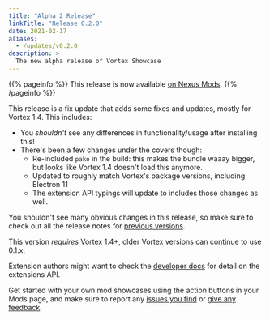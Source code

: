 ```yaml
---
title: "Alpha 2 Release"
linkTitle: "Release 0.2.0"
date: 2021-02-17
aliases:
  - /updates/v0.2.0
description: >
  The new alpha release of Vortex Showcase
---
```


{{% pageinfo %}}
This release is now available [on Nexus Mods](https://www.nexusmods.com/site/mods/145?tab=files).
{{% /pageinfo %}}

This release is a fix update that adds some fixes and updates, mostly for Vortex 1.4. This includes:

- You _shouldn't_ see any differences in functionality/usage after installing this!
- There's been a few changes under the covers though:
  - Re-included `pako` in the build: this makes the bundle waaay bigger, but looks like Vortex 1.4 doesn't load this anymore.
  - Updated to roughly match Vortex's package versions, including Electron 11
  - The extension API typings will update to includes those changes as well.

You shouldn't see many obvious changes in this release, so make sure to check out all the release notes for [previous versions](/updates).

This version *requires* Vortex 1.4+, older Vortex versions can continue to use 0.1.x.

Extension authors might want to check the [developer docs](/docs/developer/extensions) for detail on the extensions API.

Get started with your own mod showcases using the action buttons in your Mods page, and make sure to report any [issues you find](https://github.com/agc93/vortex-showcase) or [give any feedback](https://www.nexusmods.com/site/mods/145?tab=posts).